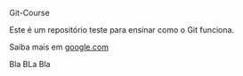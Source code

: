 Git-Course

Este é um repositório teste para ensinar como o Git funciona.

Saiba mais em [google.com](http://www.google.com)

Bla BLa Bla

